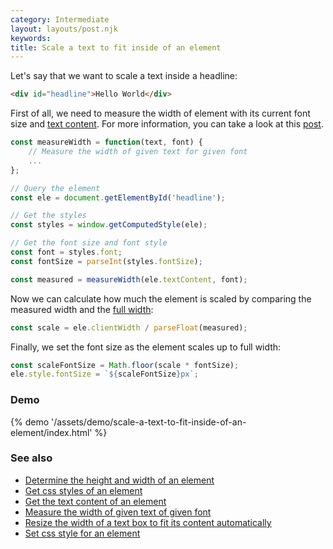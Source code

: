 ```yaml
---
category: Intermediate
layout: layouts/post.njk
keywords:
title: Scale a text to fit inside of an element
---
```


Let's say that we want to scale a text inside a headline:

```html
<div id="headline">Hello World</div>
```

First of all, we need to measure the width of element with its current font size and [text content](/get-the-text-content-of-an-element). For more information, you can take a look at this [post](/measure-the-width-of-given-text-of-given-font).

```js
const measureWidth = function(text, font) {
    // Measure the width of given text for given font
    ...
};

// Query the element
const ele = document.getElementById('headline');

// Get the styles
const styles = window.getComputedStyle(ele);

// Get the font size and font style
const font = styles.font;
const fontSize = parseInt(styles.fontSize);

const measured = measureWidth(ele.textContent, font);
```

Now we can calculate how much the element is scaled by comparing the measured width and the [full width](/determine-the-height-and-width-of-an-element):

```js
const scale = ele.clientWidth / parseFloat(measured);
```

Finally, we set the font size as the element scales up to full width:

```js
const scaleFontSize = Math.floor(scale * fontSize);
ele.style.fontSize = `${scaleFontSize}px`;
```

### Demo

{% demo '/assets/demo/scale-a-text-to-fit-inside-of-an-element/index.html' %}

### See also

-   [Determine the height and width of an element](/determine-the-height-and-width-of-an-element)
-   [Get css styles of an element](/get-css-styles-of-an-element)
-   [Get the text content of an element](/get-the-text-content-of-an-element)
-   [Measure the width of given text of given font](/measure-the-width-of-given-text-of-given-font)
-   [Resize the width of a text box to fit its content automatically](/resize-the-width-of-a-text-box-to-fit-its-content-automatically)
-   [Set css style for an element](/set-css-style-for-an-element)
